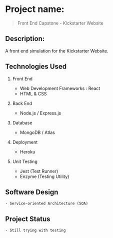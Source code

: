 # Project name:
> Front End Capstone - Kickstarter Website

## Description:
A front end simulation for the Kickstarter Website.


## Technologies Used 
1. Front End
    - Web Development Frameworks : React
    - HTML & CSS

2. Back End
    - Node.js / Express.js

3. Database
    - MongoDB / Atlas

4. Deployment
    - Heroku
    
5. Unit Testing
    - Jest (Test Runner)
    - Enzyme (Testing Utility)


## Software Design
    - Service-oriented Architecture (SOA)


## Project Status
    - Still trying with testing



